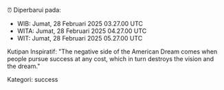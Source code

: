 ⏰ Diperbarui pada:
- WIB: Jumat, 28 Februari 2025 03.27.00 UTC
- WITA: Jumat, 28 Februari 2025 04.27.00 UTC
- WIT: Jumat, 28 Februari 2025 05.27.00 UTC

Kutipan Inspiratif:
"The negative side of the American Dream comes when people pursue success at any cost, which in turn destroys the vision and the dream."


Kategori: success

